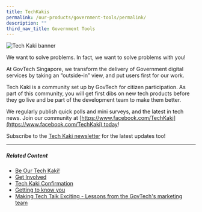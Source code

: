 ```yaml
---
title: TechKakis
permalink: /our-products/government-tools/permalink/
description: ""
third_nav_title: Government Tools
---
```

![Tech Kaki banner](/images/programmes/products-and-services/techkaki-header.jpg)

We want to solve problems. In fact, we want to solve problems with you!

At GovTech Singapore, we transform the delivery of Government digital services by taking an “outside-in” view, and put users first for our work.

Tech Kaki is a community set up by GovTech for citizen participation. As part of this community, you will get first dibs on new tech products before they go live and be part of the development team to make them better.

We regularly publish quick polls and mini surveys, and the latest in tech news. Join our community at [https://www.facebook.com/TechKaki](https://www.facebook.com/TechKaki) today!

Subscribe to the [Tech Kaki newsletter](https://www.tech.gov.sg/get-involved/tech-kaki-newsletter?utm_source=govtech&utm_medium=website&utm_campaign=productsandservices) for the latest updates too!

* * *

##### **Related Content**

*   [Be Our Tech Kaki!](https://www.tech.gov.sg/media/technews/be-our-tech-kaki?utm_medium=recommender_0&utm_source=aHR0cHM6Ly93d3cudGVjaC5nb3Yuc2cvcHJvZHVjdHMtYW5kLXNlcnZpY2VzL3RlY2gta2FraS1jb21tdW5pdHkv&utm_content=aHR0cHM6Ly93d3cudGVjaC5nb3Yuc2cvbWVkaWEvdGVjaG5ld3MvYmUtb3VyLXRlY2gta2FraQ==)
*   [Get Involved](https://www.tech.gov.sg/get-involved/?utm_medium=recommender_1&utm_source=aHR0cHM6Ly93d3cudGVjaC5nb3Yuc2cvcHJvZHVjdHMtYW5kLXNlcnZpY2VzL3RlY2gta2FraS1jb21tdW5pdHkv&utm_content=aHR0cHM6Ly93d3cudGVjaC5nb3Yuc2cvZ2V0LWludm9sdmVkLw==)
*   [Tech Kaki Confirmation](https://www.tech.gov.sg/get-involved/tech-kaki-confirmation?utm_medium=recommender_2&utm_source=aHR0cHM6Ly93d3cudGVjaC5nb3Yuc2cvcHJvZHVjdHMtYW5kLXNlcnZpY2VzL3RlY2gta2FraS1jb21tdW5pdHkv&utm_content=aHR0cHM6Ly93d3cudGVjaC5nb3Yuc2cvZ2V0LWludm9sdmVkL3RlY2gta2FraS1jb25maXJtYXRpb24=)
*   [Getting to know you](https://www.tech.gov.sg/media/technews/getting-to-know-you?utm_medium=recommender_3&utm_source=aHR0cHM6Ly93d3cudGVjaC5nb3Yuc2cvcHJvZHVjdHMtYW5kLXNlcnZpY2VzL3RlY2gta2FraS1jb21tdW5pdHkv&utm_content=aHR0cHM6Ly93d3cudGVjaC5nb3Yuc2cvbWVkaWEvdGVjaG5ld3MvZ2V0dGluZy10by1rbm93LXlvdQ==)
*   [Making Tech Talk Exciting - Lessons from the GovTech's marketing team](https://www.tech.gov.sg/media/technews/making-tech-talk-exciting?utm_medium=recommender_4&utm_source=aHR0cHM6Ly93d3cudGVjaC5nb3Yuc2cvcHJvZHVjdHMtYW5kLXNlcnZpY2VzL3RlY2gta2FraS1jb21tdW5pdHkv&utm_content=aHR0cHM6Ly93d3cudGVjaC5nb3Yuc2cvbWVkaWEvdGVjaG5ld3MvbWFraW5nLXRlY2gtdGFsay1leGNpdGluZw==)